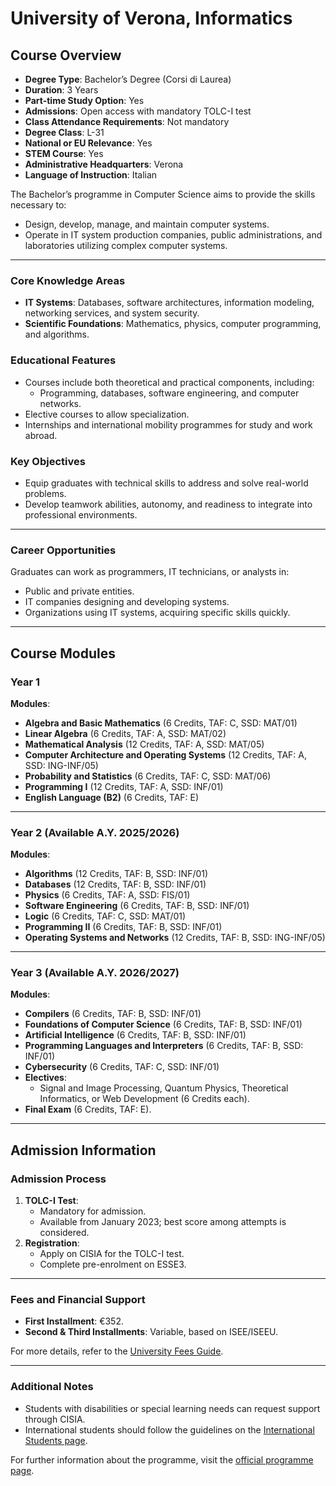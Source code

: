 # University of Verona, Informatics

## Course Overview

- **Degree Type**: Bachelor’s Degree (Corsi di Laurea)  
- **Duration**: 3 Years  
- **Part-time Study Option**: Yes  
- **Admissions**: Open access with mandatory TOLC-I test  
- **Class Attendance Requirements**: Not mandatory  
- **Degree Class**: L-31  
- **National or EU Relevance**: Yes  
- **STEM Course**: Yes  
- **Administrative Headquarters**: Verona  
- **Language of Instruction**: Italian  

The Bachelor’s programme in Computer Science aims to provide the skills necessary to:  
- Design, develop, manage, and maintain computer systems.  
- Operate in IT system production companies, public administrations, and laboratories utilizing complex computer systems.  

---

### Core Knowledge Areas  
- **IT Systems**: Databases, software architectures, information modeling, networking services, and system security.  
- **Scientific Foundations**: Mathematics, physics, computer programming, and algorithms.  

### Educational Features  
- Courses include both theoretical and practical components, including:  
  - Programming, databases, software engineering, and computer networks.  
- Elective courses to allow specialization.  
- Internships and international mobility programmes for study and work abroad.  

### Key Objectives  
- Equip graduates with technical skills to address and solve real-world problems.  
- Develop teamwork abilities, autonomy, and readiness to integrate into professional environments.  

---

### Career Opportunities  
Graduates can work as programmers, IT technicians, or analysts in:  
- Public and private entities.  
- IT companies designing and developing systems.  
- Organizations using IT systems, acquiring specific skills quickly.  

---

## Course Modules

### Year 1  
**Modules**:  
- **Algebra and Basic Mathematics** (6 Credits, TAF: C, SSD: MAT/01)  
- **Linear Algebra** (6 Credits, TAF: A, SSD: MAT/02)  
- **Mathematical Analysis** (12 Credits, TAF: A, SSD: MAT/05)  
- **Computer Architecture and Operating Systems** (12 Credits, TAF: A, SSD: ING-INF/05)  
- **Probability and Statistics** (6 Credits, TAF: C, SSD: MAT/06)  
- **Programming I** (12 Credits, TAF: A, SSD: INF/01)  
- **English Language (B2)** (6 Credits, TAF: E)  

---

### Year 2 (Available A.Y. 2025/2026) 
**Modules**:  
- **Algorithms** (12 Credits, TAF: B, SSD: INF/01)  
- **Databases** (12 Credits, TAF: B, SSD: INF/01)  
- **Physics** (6 Credits, TAF: A, SSD: FIS/01)  
- **Software Engineering** (6 Credits, TAF: B, SSD: INF/01)  
- **Logic** (6 Credits, TAF: C, SSD: MAT/01)  
- **Programming II** (6 Credits, TAF: B, SSD: INF/01)  
- **Operating Systems and Networks** (12 Credits, TAF: B, SSD: ING-INF/05)  

---

### Year 3 (Available A.Y. 2026/2027) 
**Modules**:  
- **Compilers** (6 Credits, TAF: B, SSD: INF/01)  
- **Foundations of Computer Science** (6 Credits, TAF: B, SSD: INF/01)  
- **Artificial Intelligence** (6 Credits, TAF: B, SSD: INF/01)  
- **Programming Languages and Interpreters** (6 Credits, TAF: B, SSD: INF/01)  
- **Cybersecurity** (6 Credits, TAF: C, SSD: INF/01)  
- **Electives**:  
  - Signal and Image Processing, Quantum Physics, Theoretical Informatics, or Web Development (6 Credits each).  
- **Final Exam** (6 Credits, TAF: E).  

---

## Admission Information

### Admission Process  
1. **TOLC-I Test**:  
   - Mandatory for admission.  
   - Available from January 2023; best score among attempts is considered.  
2. **Registration**:  
   - Apply on CISIA for the TOLC-I test.  
   - Complete pre-enrolment on ESSE3.  

---

### **Fees and Financial Support**  
- **First Installment**: €352.  
- **Second & Third Installments**: Variable, based on ISEE/ISEEU.  

For more details, refer to the [University Fees Guide](https://www.example.com).  

---

### **Additional Notes**  
- Students with disabilities or special learning needs can request support through CISIA.  
- International students should follow the guidelines on the [International Students page](https://www.univr.it).  

For further information about the programme, visit the [official programme page](https://www.univr.it).  
